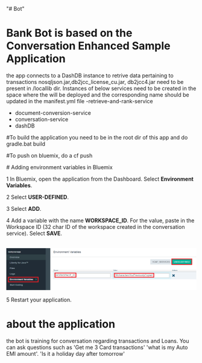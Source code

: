 "# Bot" 
# Bank Bot is based on the Conversation Enhanced Sample Application
 the app connects to a DashDB instance to retrive data pertaining to transactions
 nosqljson.jar,db2jcc_license_cu.jar, db2jcc4.jar need to be present in /locallib dir.
 Instances of below services need to be created in the space where the will be deployed and the corresponding name should be updated in the manifest.yml file
  -retrieve-and-rank-service
  - document-conversion-service
  - conversation-service
  - dashDB

#To build the application you need to be in the root dir of this app and do
gradle.bat build


#To push on bluemix, do a
cf push


<a name="env">
# Adding environment variables in Bluemix
</a>

1 In Bluemix, open the application from the Dashboard. Select **Environment Variables**.

2 Select **USER-DEFINED**.

3 Select **ADD**.

4 Add a variable with the name **WORKSPACE_ID**. For the value, paste in the Workspace ID (32 char ID of the workspace created in the conversation service). Select **SAVE**.

&nbsp;&nbsp;&nbsp;&nbsp;&nbsp;&nbsp;&nbsp;&nbsp;&nbsp;&nbsp;&nbsp;&nbsp;![](readme_images/env.PNG)

5 Restart your application.

# about the application
the bot is training for conversation regarding transactions and Loans. You can ask questions such as 'Get me 3 Card transactions' 'what is my Auto EMI amount'. 'Is it a holiday day after tomorrow'


